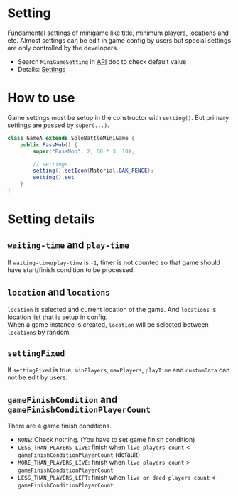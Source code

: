 # Setting
Fundamental settings of minigame like title, minimum players, locations and etc. Almost settings can be edit in game config by users but special settings are only controlled by the developers.
- Search `MiniGameSetting` in [API] doc to check default value
- Details: [Settings](../../userWiki/config.md)  

# How to use
Game settings must be setup in the constructor with `setting()`. But primary settings are passed by `super(...)`.
```java
class GameA extends SoloBattleMiniGame {
    public PassMob() {
        super("PassMob", 2, 60 * 3, 10);

        // settings
        setting().setIcon(Material.OAK_FENCE);
        setting().set
    }
}
```

# Setting details
## `waiting-time` and `play-time`
If `waiting-time`/`play-time` is `-1`, timer is not counted so that game should have start/finish condition to be processed.

## `location` and `locations`
`location` is selected and current location of the game. And `locations` is location list that is setup in config.  
When a game instance is created, `location` will be selected between `locations` by random.

## `settingFixed`
If `settingFixed` is true, `minPlayers`, `maxPlayers`, `playTime` and `customData` can not be edit by users.

## `gameFinishCondition` and `gameFinishConditionPlayerCount`
There are 4 game finish conditions.
- `NONE`: Check nothing. (You have to set game finish condition)
- `LESS_THAN_PLAYERS_LIVE`: finish when `live players count` < `gameFinishConditionPlayerCount` (default)
- `MORE_THAN_PLAYERS_LIVE`: finish when `live players count` > `gameFinishConditionPlayerCount`
- `LESS_THAN_PLAYERS_LEFT`: finish when `live or daed players count` < `gameFinishConditionPlayerCount`








[API]: https://minigameworlds.github.io/MiniGameWorld/